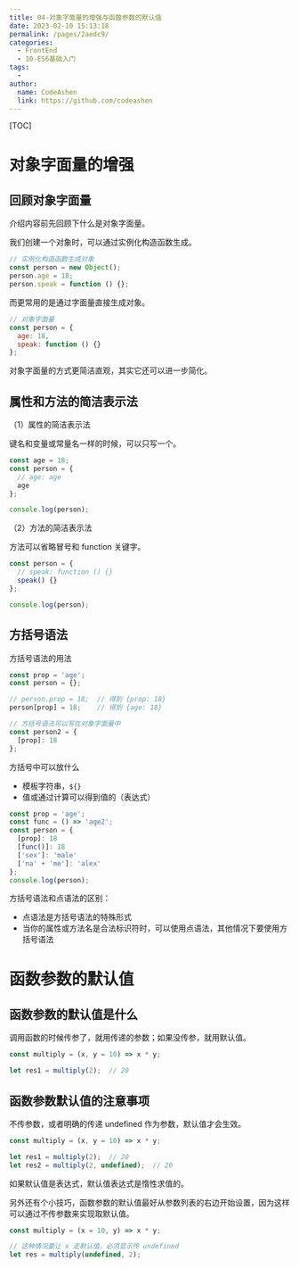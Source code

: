 ```yaml
---
title: 04-对象字面量的增强与函数参数的默认值
date: 2023-02-10 15:13:18
permalink: /pages/2aedc9/
categories:
  - FrontEnd
  - 10-ES6基础入门
tags:
  - 
author: 
  name: CodeAshen
  link: https://github.com/codeashen
---
```

[TOC]

# 对象字面量的增强

## 回顾对象字面量

介绍内容前先回顾下什么是对象字面量。

我们创建一个对象时，可以通过实例化构造函数生成。

```javascript
// 实例化构造函数生成对象
const person = new Object();
person.age = 18;
person.speak = function () {};
```

而更常用的是通过字面量直接生成对象。

```javascript
// 对象字面量
const person = {
  age: 18,
  speak: function () {}
};
```

对象字面量的方式更简洁直观，其实它还可以进一步简化。

## 属性和方法的简洁表示法

（1）属性的简洁表示法

键名和变量或常量名一样的时候，可以只写一个。

```javascript
const age = 18;
const person = {
  // age: age
  age
};

console.log(person);
```

（2）方法的简洁表示法

方法可以省略冒号和 function 关键字。

```javascript
const person = {
  // speak: function () {}
  speak() {}
};

console.log(person);
```

## 方括号语法

方括号语法的用法

```javascript
const prop = 'age';
const person = {};

// person.prop = 18;  // 得到 {prop: 18}
person[prop] = 18;    // 得到 {age: 18}

// 方括号语法可以写在对象字面量中
const person2 = {
  [prop]: 18
};
```

方括号中可以放什么

- 模板字符串，`${}`
- 值或通过计算可以得到值的（表达式）

```javascript
const prop = 'age';
const func = () => 'age2';
const person = {
  [prop]: 18
  [func()]: 18
  ['sex']: 'male'
  ['na' + 'me']: 'alex'
};
console.log(person);
```

方括号语法和点语法的区别：

- 点语法是方括号语法的特殊形式
- 当你的属性或方法名是合法标识符时，可以使用点语法，其他情况下要使用方括号语法

# 函数参数的默认值

## 函数参数的默认值是什么

调用函数的时候传参了，就用传递的参数；如果没传参，就用默认值。

```javascript
const multiply = (x, y = 10) => x * y;

let res1 = multiply(2);  // 20 
```

## 函数参数默认值的注意事项

不传参数，或者明确的传递 undefined 作为参数，默认值才会生效。

```javascript
const multiply = (x, y = 10) => x * y;

let res1 = multiply(2);  // 20 
let res2 = multiply(2, undefined);  // 20 
```

如果默认值是表达式，默认值表达式是惰性求值的。

另外还有个小技巧，函数参数的默认值最好从参数列表的右边开始设置，因为这样可以通过不传参数来实现取默认值。

```javascript
const multiply = (x = 10, y) => x * y;

// 这种情况要让 x 走默认值，必须显示传 undefined
let res = multiply(undefined, 2);
```